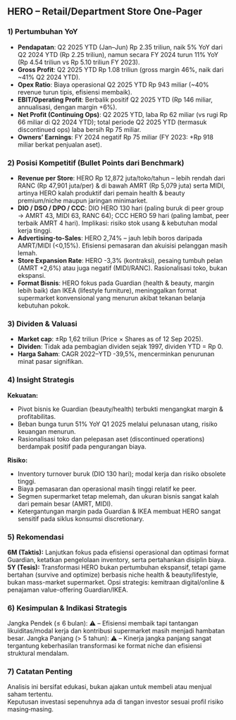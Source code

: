 ## HERO – Retail/Department Store One‑Pager

### 1) Pertumbuhan YoY
- **Pendapatan**: Q2 2025 YTD (Jan–Jun) Rp 2.35 triliun, naik 5% YoY dari Q2 2024 YTD (Rp 2.25 triliun), namun secara FY 2024 turun 11% YoY (Rp 4.54 triliun vs Rp 5.10 triliun FY 2023).
- **Gross Profit**: Q2 2025 YTD Rp 1.08 triliun (gross margin 46%, naik dari ~41% Q2 2024 YTD).
- **Opex Ratio**: Biaya operasional Q2 2025 YTD Rp 943 miliar (~40% revenue turun tipis, efisiensi membaik).
- **EBIT/Operating Profit**: Berbalik positif Q2 2025 YTD (Rp 146 miliar, annualisasi, dengan margin +6%).
- **Net Profit (Continuing Ops)**: Q2 2025 YTD, laba Rp 62 miliar (vs rugi Rp 66 miliar di Q2 2024 YTD); total periode Q2 2025 YTD (termasuk discontinued ops) laba bersih Rp 75 miliar.
- **Owners’ Earnings**: FY 2024 negatif Rp 75 miliar (FY 2023: +Rp 918 miliar berkat penjualan aset).

### 2) Posisi Kompetitif (Bullet Points dari Benchmark)
- **Revenue per Store**: HERO Rp 12,872 juta/toko/tahun – lebih rendah dari RANC (Rp 47,901 juta/per) & di bawah AMRT (Rp 5,079 juta) serta MIDI, artinya HERO kalah produktif dari pemain health & beauty premium/niche maupun jaringan minimarket.
- **DIO / DSO / DPO / CCC**: DIO HERO 130 hari (paling buruk di peer group → AMRT 43, MIDI 63, RANC 64); CCC HERO 59 hari (paling lambat, peer terbaik AMRT 4 hari). Implikasi: risiko stok usang & kebutuhan modal kerja tinggi.
- **Advertising-to-Sales**: HERO 2,74% – jauh lebih boros daripada AMRT/MIDI (<0,15%). Efisiensi pemasaran dan akuisisi pelanggan masih lemah.
- **Store Expansion Rate**: HERO -3,3% (kontraksi), pesaing tumbuh pelan (AMRT +2,6%) atau juga negatif (MIDI/RANC). Rasionalisasi toko, bukan ekspansi.
- **Format Bisnis**: HERO fokus pada Guardian (health & beauty, margin lebih baik) dan IKEA (lifestyle furniture), meninggalkan format supermarket konvensional yang menurun akibat tekanan belanja kebutuhan pokok.

### 3) Dividen & Valuasi
- **Market cap**: ±Rp 1,62 triliun (Price × Shares as of 12 Sep 2025).
- **Dividen**: Tidak ada pembagian dividen sejak 1997, dividen YTD = Rp 0.
- **Harga Saham**: CAGR 2022–YTD -39,5%, mencerminkan penurunan minat pasar signifikan.

### 4) Insight Strategis
**Kekuatan:**
- Pivot bisnis ke Guardian (beauty/health) terbukti mengangkat margin & profitabilitas.
- Beban bunga turun 51% YoY Q1 2025 melalui pelunasan utang, risiko keuangan menurun.
- Rasionalisasi toko dan pelepasan aset (discontinued operations) berdampak positif pada pengurangan biaya.

**Risiko:**
- Inventory turnover buruk (DIO 130 hari); modal kerja dan risiko obsolete tinggi.
- Biaya pemasaran dan operasional masih tinggi relatif ke peer.
- Segmen supermarket tetap melemah, dan ukuran bisnis sangat kalah dari pemain besar (AMRT, MIDI).
- Ketergantungan margin pada Guardian & IKEA membuat HERO sangat sensitif pada siklus konsumsi discretionary.

### 5) Rekomendasi
**6M (Taktis):** Lanjutkan fokus pada efisiensi operasional dan optimasi format Guardian, ketatkan pengelolaan inventory, serta pertahankan disiplin biaya.
**5Y (Tesis):** Transformasi HERO bukan pertumbuhan ekspansif, tetapi game bertahan (survive and optimize) berbasis niche health & beauty/lifestyle, bukan mass-market supermarket. Opsi strategis: kemitraan digital/online & penajaman value-offering Guardian/IKEA.

### 6) Kesimpulan & Indikasi Strategis
Jangka Pendek (≤ 6 bulan): ⚠️ – Efisiensi membaik tapi tantangan likuiditas/modal kerja dan kontribusi supermarket masih menjadi hambatan besar.
Jangka Panjang (> 5 tahun): ⚠️ – Kinerja jangka panjang sangat tergantung keberhasilan transformasi ke format niche dan efisiensi struktural mendalam.

### 7) Catatan Penting
Analisis ini bersifat edukasi, bukan ajakan untuk membeli atau menjual saham tertentu.  
Keputusan investasi sepenuhnya ada di tangan investor sesuai profil risiko masing‑masing.